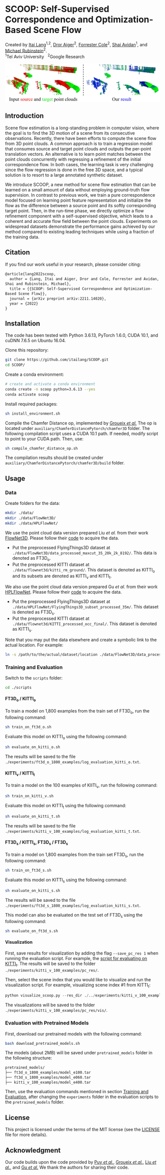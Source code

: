 # SCOOP: Self-Supervised Correspondence and Optimization-Based Scene Flow
Created by [Itai Lang](https://scholar.google.com/citations?user=q0bBhtsAAAAJ&hl=en/)<sup>1,2</sup>, [Dror Aiger](https://research.google/people/DrorAiger/)<sup>2</sup>, [Forrester Cole](http://people.csail.mit.edu/fcole/)<sup>2</sup>, [Shai Avidan](http://www.eng.tau.ac.il/~avidan/)<sup>1</sup>, and [Michael Rubinstein](http://people.csail.mit.edu/mrub/)<sup>2</sup>. <br>
<sup>1</sup>Tel Aviv University&nbsp;&nbsp;&nbsp;<sup>2</sup>Google Research

![scoop_result](./doc/scoop_result.png)

## Introduction
Scene flow estimation is a long-standing problem in computer vision, where the goal is to find the 3D motion of a scene from its consecutive observations.
Recently, there have been efforts to compute the scene flow from 3D point clouds.
A common approach is to train a regression model that consumes source and target point clouds and outputs the per-point translation vectors.
An alternative is to learn point matches between the point clouds concurrently with regressing a refinement of the initial correspondence flow.
In both cases, the learning task is very challenging since the flow regression is done in the free 3D space, and a typical solution is to resort to a large annotated synthetic dataset.

We introduce SCOOP, a new method for scene flow estimation that can be learned on a small amount of data without employing ground-truth flow supervision.
In contrast to previous work, we train a pure correspondence model focused on learning point feature representation and initialize the flow as the difference between a source point and its softly corresponding target point.
Then, in the run-time phase, we directly optimize a flow refinement component with a self-supervised objective, which leads to a coherent and accurate flow field between the point clouds.
Experiments on widespread datasets demonstrate the performance gains achieved by our method compared to existing leading techniques while using a fraction of the training data.

## Citation
If you find our work useful in your research, please consider citing:

	@article{lang2022scoop,
	  author = {Lang, Itai and Aiger, Dror and Cole, Forrester and Avidan, Shai and Rubinstein, Michael},
	  title = {{SCOOP: Self-Supervised Correspondence and Optimization-Based Scene Flow}},
	  journal = {arXiv preprint arXiv:2211.14020},
	  year = {2022}
	}

## Installation
The code has been tested with Python 3.6.13, PyTorch 1.6.0, CUDA 10.1, and cuDNN 7.6.5 on Ubuntu 16.04.

Clone this repository:
```bash
git clone https://github.com/itailang/SCOOP.git
cd SCOOP/
```

Create a conda environment: 
```bash
# create and activate a conda environment
conda create -n scoop python=3.6.13 --yes
conda activate scoop
```

Install required packages:
```bash
sh install_environment.sh
```

Compile the Chamfer Distance op, implemented by [Groueix _et al._](https://github.com/ThibaultGROUEIX/ChamferDistancePytorch) The op is located under `auxiliary/ChamferDistancePytorch/chamfer3D` folder. The following compilation script uses a CUDA 10.1 path. If needed, modify script to point to your CUDA path. Then, use:
 ```bash
sh compile_chamfer_distance_op.sh
```

The compilation results should be created under `auxiliary/ChamferDistancePytorch/chamfer3D/build` folder.

## Usage

### Data
Create folders for the data:
```bash
mkdir ./data/
mkdir ./data/FlowNet3D/
mkdir ./data/HPLFlowNet/
```

We use the point cloud data version prepared Liu _et al._ from their work [FlowNet3D](https://openaccess.thecvf.com/content_CVPR_2019/html/Liu_FlowNet3D_Learning_Scene_Flow_in_3D_Point_Clouds_CVPR_2019_paper.html). Please follow their [code](https://github.com/xingyul/flownet3d) to acquire the data.
* Put the preprocessed FlyingThings3D dataset at `./data/FlowNet3D/data_processed_maxcut_35_20k_2k_8192/`. This data is denoted as FT3D<sub>o</sub>.
* Put the preprocessed KITTI dataset at `./data/flownet3d/kitti_rm_ground/`. This dataset is denoted as KITTI<sub>o</sub> and its subsets are denoted as KITTI<sub>v</sub> and KITTI<sub>t</sub>.  

We also use the point cloud data version prepared Gu _et al._ from their work [HPLFlowNet](https://openaccess.thecvf.com/content_CVPR_2019/html/Gu_HPLFlowNet_Hierarchical_Permutohedral_Lattice_FlowNet_for_Scene_Flow_Estimation_on_CVPR_2019_paper.html). Please follow their [code](https://github.com/laoreja/HPLFlowNet) to acquire the data.
* Put the preprocessed FlyingThings3D dataset at `./data/HPLFlowNet/FlyingThings3D_subset_processed_35m/`. This dataset is denoted as FT3D<sub>s</sub>.
* Put the preprocessed KITTI dataset at `./data/flownet3d/KITTI_processed_occ_final/`. This dataset is denoted as KITTI<sub>s</sub>.

Note that you may put the data elsewhere and create a symbolic link to the actual location. For example:
```bash
ln -s /path/to/the/actual/dataset/location ./data/FlowNet3D/data_processed_maxcut_35_20k_2k_8192  
```

### Training and Evaluation
Switch to the `scripts` folder:
```bash
cd ./scripts
```

#### FT3D<sub>o</sub> / KITTI<sub>o</sub>
To train a model on 1,800 examples from the train set of FT3D<sub>o</sub>, run the following command:
```bash
sh train_on_ft3d_o.sh
```

Evaluate this model on KITTI<sub>o</sub> using the following command:
```bash
sh evaluate_on_kitti_o.sh
```

The results will be saved to the file `./experiments/ft3d_o_1800_examples/log_evaluation_kitti_o.txt`.

#### KITTI<sub>v</sub> / KITTI<sub>t</sub>
To train a model on the 100 examples of KIITI<sub>v</sub>, run the following command:
```bash
sh train_on_kitti_v.sh
```

Evaluate this model on KITTI<sub>t</sub> using the following command:
```bash
sh evaluate_on_kitti_t.sh
```

The results will be saved to the file `./experiments/kitti_v_100_examples/log_evaluation_kitti_t.txt`.

#### FT3D<sub>s</sub> / KITTI<sub>s</sub>, FT3D<sub>s</sub> / FT3D<sub>s</sub>  
To train a model on 1,800 examples from the train set FT3D<sub>s</sub>, run the following command:
```bash
sh train_on_ft3d_s.sh
```

Evaluate this model on KITTI<sub>s</sub> using the following command:
```bash
sh evaluate_on_kitti_s.sh
```

The results will be saved to the file `./experiments/ft3d_s_1800_examples/log_evaluation_kitti_s.txt`.

This model can also be evaluated on the test set of FT3D<sub>s</sub> using the following command:
```bash
sh evaluate_on_ft3d_s.sh
```

#### Visualization
First, save results for visualization by adding the flag `--save_pc_res 1` when running the evaluation script. For example, the [script for evaluating on KITTI<sub>t</sub>](./scripts/evaluate_on_kitti_t.sh).
The results will be saved to the folder `./experiments/kitti_v_100_examples/pc_res/`.

Then, select the scene index that you would like to visualize and run the visualization script. For example, visualizing scene index #1 from KITTI<sub>t</sub>:
```python
python visualize_scoop.py --res_dir ./../experiments/kitti_v_100_examples/pc_res --res_idx 1 
```

The visualizations will be saved to the folder `./experiments/kitti_v_100_examples/pc_res/vis/`.

### Evaluation with Pretrained Models

First, download our pretrained models with the following command:
```bash
bash download_pretrained_models.sh
```

The models (about 2MB) will be saved under `pretrained_models` folder in the following structure:
```
pretrained_models/
├── ft3d_o_1800_examples/model_e100.tar
├── ft3d_s_1800_examples/model_e060.tar
├── kitti_v_100_examples/model_e400.tar
```

Then, use the evaluation commands mentioned in section [Training and Evaluation](#training-and-Evaluation),
after changing the `experiments` folder in the evaluation scripts to the `pretrained_models` folder.

## License
This project is licensed under the terms of the MIT license (see the [LICENSE](./LICENSE) file for more details).

## Acknowledgment
Our code builds upon the code provided by [Puy _et al._](https://github.com/valeoai/FLOT), [Groueix _et al._](https://github.com/ThibaultGROUEIX/ChamferDistancePytorch), [Liu _et al._](https://github.com/xingyul/flownet3d), and [Gu _et al._](https://github.com/laoreja/HPLFlowNet) We thank the authors for sharing their code.
